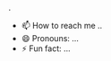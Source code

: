 .
- 📫 How to reach me ..
- 😄 Pronouns: ...
- ⚡ Fun fact: ...

<!---
Bigman253/Bigman253 is a ✨ special ✨ repository because its `README.md` (this file) appears on your GitHub profile.
You can click the Preview link to take a look at your changes.
--->
